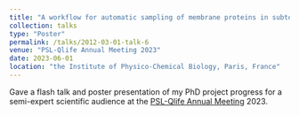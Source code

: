 ```yaml
---
title: "A workflow for automatic sampling of membrane proteins in subtomogram averaging"
collection: talks
type: "Poster"
permalink: /talks/2012-03-01-talk-6
venue: "PSL-Qlife Annual Meeting 2023"
date: 2023-06-01
location: "the Institute of Physico-Chemical Biology, Paris, France"
---
```


Gave a flash talk and poster presentation of my PhD project progress for a semi-expert scientific audience at the [PSL-Qlife Annual Meeting](https://en.qlife.psl.eu/) 2023.
